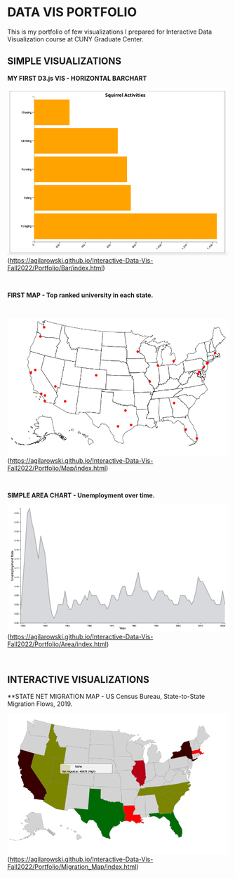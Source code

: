 # DATA VIS PORTFOLIO

This is my portfolio of few visualizations I prepared for Interactive Data Visualization course at CUNY Graduate Center.
<br>

## SIMPLE VISUALIZATIONS

**MY FIRST D3.js VIS - HORIZONTAL BARCHART**

![Horizontal Barchart](Bar/Bar_chart.png)(https://agilarowski.github.io/Interactive-Data-Vis-Fall2022/Portfolio/Bar/index.html)

<br>

**FIRST MAP - Top ranked university in each state.**

<br>

![US Universities Map](Map/Simple_map.png)(https://agilarowski.github.io/Interactive-Data-Vis-Fall2022/Portfolio/Map/index.html)

<br>

**SIMPLE AREA CHART - Unemployment over time.**

![Unemployment Area Time Series](Area/Area_chart.png)(https://agilarowski.github.io/Interactive-Data-Vis-Fall2022/Portfolio/Area/index.html)

<br>

## INTERACTIVE VISUALIZATIONS

**STATE NET MIGRATION MAP - US Census Bureau, State-to-State Migration Flows, 2019.

![Net Migration Map](Migration_Map/Migration_map.png)(https://agilarowski.github.io/Interactive-Data-Vis-Fall2022/Portfolio/Migration_Map/index.html)
